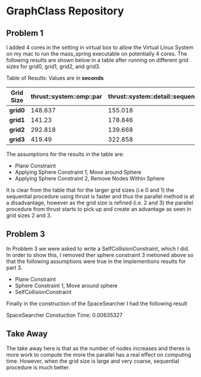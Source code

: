 # GraphClass Repository

## Problem 1

I added 4 cores in the setting in virtual box to allow the Virtual Linux System on my mac to run the mass_spring executable on potentially 4 cores. The following results are shown below in a table after running on different grid sizes for grid0, grid1, grid2, and grid3. 

Table of Results: Values are in **seconds**
 
|             Grid Size                          | thrust::system::omp::par | thrust::system::detail::sequential::seq |
|------------------------------------------------|--------------------------|-----------------------------------------|
| **grid0**										 | 148.637                  | 155.018                                 |
| **grid1**										 | 141.23                   | 178.846                                 |
| **grid2**										 | 292.818                  | 139.668                                 |
| **grid3**										 | 419.49                   | 322.858                                 |

The assumptions for the results in the table are:
* Plane Constraint
* Applying Sphere Constraint 1, Move around Sphere
* Applying Sphere Constraint 2, Remove Nodes Within Sphere

It is clear from the table that for the larger grid sizes (i.e 0 and 1) the sequential procedure using thrust is faster and thus the parallel method is at a disadvantage, however as the grid size is refined (i.e. 2 and 3) the parallel procedure from thrust starts to pick up and create an advantage as seen in grid sizes 2 and 3. 

## Problem 3
In Problem 3 we were asked to write a SelfCollisionConstraint, which I did. In order to show this, I removed ther sphere constraint 3 metioned above so that the following assumptions were true in the implementions results for part 3.
* Plane Constraint
* Sphere Constraint 1, Move around sphere
* SelfCollisionConstraint

Finally in the construction of the SpaceSearcher I had the following result

SpaceSearcher Constuction Time: 0.00635327

## Take Away
The take away here is that as the number of nodes increases and theres is more work to compute the more the parallel has a real effect on computing time. However, when the grid size is large and very coarse, sequential procedure is much better. 




